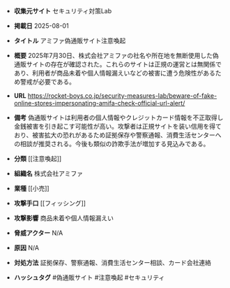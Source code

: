 - **収集元サイト**
セキュリティ対策Lab

- **掲載日**
2025-08-01

- **タイトル**
アミファ偽通販サイト注意喚起

- **概要**
2025年7月30日、株式会社アミファの社名や所在地を無断使用した偽通販サイトの存在が確認された。これらのサイトは正規の運営とは無関係であり、利用者が商品未着や個人情報漏えいなどの被害に遭う危険性があるため警戒が必要である。

- **URL**
https://rocket-boys.co.jp/security-measures-lab/beware-of-fake-online-stores-impersonating-amifa-check-official-url-alert/

- **備考**
偽通販サイトは利用者の個人情報やクレジットカード情報を不正取得し金銭被害を引き起こす可能性が高い。攻撃者は正規サイトを装い信用を得ており、被害拡大の恐れがあるため証拠保存や警察通報、消費生活センターへの相談が推奨される。今後も類似の詐欺手法が増加する見込みである。

- **分類**
[[注意喚起]]

- **組織名**
株式会社アミファ

- **業種**
[[小売]]

- **攻撃手口**
[[フィッシング]]

- **攻撃影響**
商品未着や個人情報漏えい

- **脅威アクター**
N/A

- **原因**
N/A

- **対処方法**
証拠保存、警察通報、消費生活センター相談、カード会社連絡

- **ハッシュタグ**
#偽通販サイト #注意喚起 #セキュリティ
